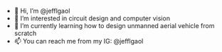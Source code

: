 - 👋 Hi, I’m @jefflgaol
- 👀 I’m interested in circuit design and computer vision
- 🌱 I’m currently learning how to design unmanned aerial vehicle from scratch
- 📫 You can reach me from my IG: @jefflgaol
